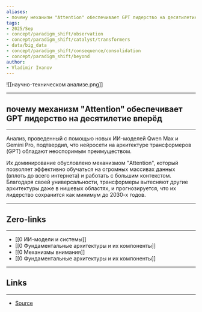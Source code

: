 ```yaml
---
aliases: 
- почему механизм "Attention" обеспечивает GPT лидерство на десятилетие вперёд
tags:
- 2025/Sep
- concept/paradigm_shift/observation
- concept/paradigm_shift/catalyst/transformers
- data/big_data
- concept/paradigm_shift/consequence/consolidation
- concept/paradigm_shift/beyond
author:
- Vladimir Ivanov
---
```

![[научно-техническом анализе.png]]

-----
##  почему механизм "Attention" обеспечивает GPT лидерство на десятилетие вперёд 
-----
Анализ, проведенный с помощью новых ИИ-моделей Qwen Max и Gemini Pro, подтвердил, что нейросети на архитектуре трансформеров (GPT) обладают неоспоримым преимуществом. 

Их доминирование обусловлено механизмом "Attention", который позволяет эффективно обучаться на огромных массивах данных (вплоть до всего интернета) и работать с большим контекстом. Благодаря своей универсальности, трансформеры вытесняют другие архитектуры даже в нишевых областях, и прогнозируется, что их лидерство сохранится как минимум до 2030-х годов.

---
## Zero-links
---
- [[0 ИИ-модели и системы]]
- [[0 Фундаментальные архитектуры и их компоненты]]
- [[0 Механизмы внимания]]
- [[0 Фундаментальные архитектуры и их компоненты]]

---
## Links
---
- [Source](https://t.me/turboproject/2067)